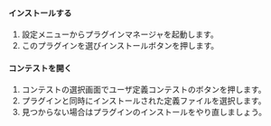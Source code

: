 #### インストールする

1. 設定メニューからプラグインマネージャを起動します。
2. このプラグインを選びインストールボタンを押します。

#### コンテストを開く

1. コンテストの選択画面でユーザ定義コンテストのボタンを押します。
2. プラグインと同時にインストールされた定義ファイルを選択します。
3. 見つからない場合はプラグインのインストールをやり直しましょう。

